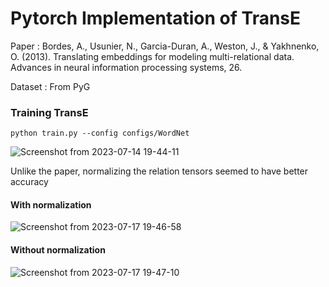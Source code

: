 # Pytorch Implementation of TransE
Paper : Bordes, A., Usunier, N., Garcia-Duran, A., Weston, J., & Yakhnenko, O. (2013). Translating embeddings for modeling multi-relational data. Advances in neural information processing systems, 26.

Dataset : From PyG

### Training TransE

```
python train.py --config configs/WordNet
```
![Screenshot from 2023-07-14 19-44-11](https://github.com/hhhhnFe/DSAIL_2023_Summer/assets/49011793/e5800bda-5a82-44c3-b883-f86195a87459)

Unlike the paper, normalizing the relation tensors seemed to have better accuracy

#### With normalization
![Screenshot from 2023-07-17 19-46-58](https://github.com/hhhhnFe/DSAIL_2023_Summer/assets/49011793/812d06a7-53b1-4d5a-8203-27f837af1ce8)

#### Without normalization
![Screenshot from 2023-07-17 19-47-10](https://github.com/hhhhnFe/DSAIL_2023_Summer/assets/49011793/e6e3d1aa-b14f-4b5d-9e22-923dade65f13)


